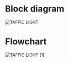 # Block diagram
![TAFFIC LIGHT](https://user-images.githubusercontent.com/101981165/164420598-de366edc-0050-44be-9129-71c82885ac74.jpg)

# Flowchart
![TAFFIC LIGHT (1)](https://user-images.githubusercontent.com/101981165/164439696-a597291d-a8cc-4cc0-8998-9e67599c2712.jpg)

